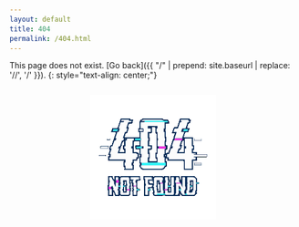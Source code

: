 ```yaml
---
layout: default
title: 404
permalink: /404.html
---
```



This page does not exist. [Go back]({{ "/" | prepend: site.baseurl | replace: '//', '/' }}).
{: style="text-align: center;"}

<div align=center>


<div style="margin:5% 0 5% 0;user-drag: none;-webkit-user-drag: none;user-select: none;-moz-user-select: none;-webkit-user-select: none;-ms-user-select: none;"><img src="/assets/404.gif"></div>

